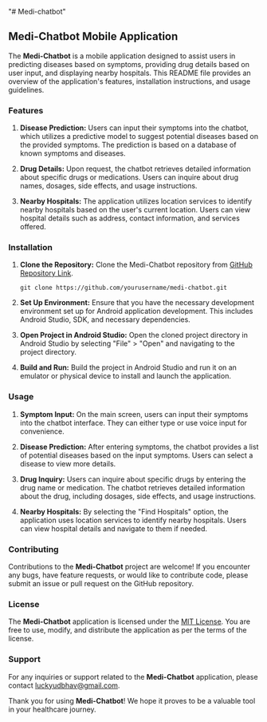 "# Medi-chatbot" 

## Medi-Chatbot Mobile Application

The **Medi-Chatbot** is a mobile application designed to assist users in predicting diseases based on symptoms, providing drug details based on user input, and displaying nearby hospitals. This README file provides an overview of the application's features, installation instructions, and usage guidelines.

### Features

1. **Disease Prediction:** Users can input their symptoms into the chatbot, which utilizes a predictive model to suggest potential diseases based on the provided symptoms. The prediction is based on a database of known symptoms and diseases.

2. **Drug Details:** Upon request, the chatbot retrieves detailed information about specific drugs or medications. Users can inquire about drug names, dosages, side effects, and usage instructions.

3. **Nearby Hospitals:** The application utilizes location services to identify nearby hospitals based on the user's current location. Users can view hospital details such as address, contact information, and services offered.

### Installation

1. **Clone the Repository:** Clone the Medi-Chatbot repository from [GitHub Repository Link](https://github.com/yourusername/medi-chatbot).

   ```
   git clone https://github.com/yourusername/medi-chatbot.git
   ```

2. **Set Up Environment:** Ensure that you have the necessary development environment set up for Android application development. This includes Android Studio, SDK, and necessary dependencies.

3. **Open Project in Android Studio:** Open the cloned project directory in Android Studio by selecting "File" > "Open" and navigating to the project directory.

4. **Build and Run:** Build the project in Android Studio and run it on an emulator or physical device to install and launch the application.

### Usage

1. **Symptom Input:** On the main screen, users can input their symptoms into the chatbot interface. They can either type or use voice input for convenience.

2. **Disease Prediction:** After entering symptoms, the chatbot provides a list of potential diseases based on the input symptoms. Users can select a disease to view more details.

3. **Drug Inquiry:** Users can inquire about specific drugs by entering the drug name or medication. The chatbot retrieves detailed information about the drug, including dosages, side effects, and usage instructions.

4. **Nearby Hospitals:** By selecting the "Find Hospitals" option, the application uses location services to identify nearby hospitals. Users can view hospital details and navigate to them if needed.

### Contributing

Contributions to the **Medi-Chatbot** project are welcome! If you encounter any bugs, have feature requests, or would like to contribute code, please submit an issue or pull request on the GitHub repository.

### License

The **Medi-Chatbot** application is licensed under the [MIT License](LICENSE). You are free to use, modify, and distribute the application as per the terms of the license.

### Support

For any inquiries or support related to the **Medi-Chatbot** application, please contact [luckyudbhav@gmail.com](mailto:luckyudbhav@gmail.com).

Thank you for using **Medi-Chatbot**! We hope it proves to be a valuable tool in your healthcare journey.
